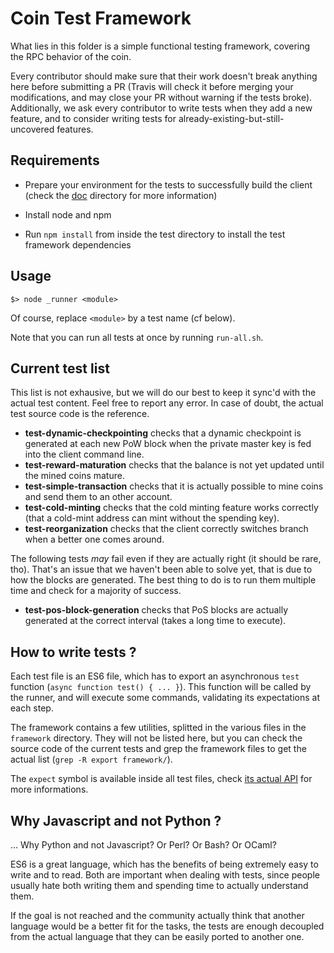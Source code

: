 # Coin Test Framework

What lies in this folder is a simple functional testing framework, covering the RPC behavior of the coin.

Every contributor should make sure that their work doesn't break anything here before submitting a PR (Travis will check it before merging your modifications, and may close your PR without warning if the tests broke). Additionally, we ask every contributor to write tests when they add a new feature, and to consider writing tests for already-existing-but-still-uncovered features.

## Requirements

  - Prepare your environment for the tests to successfully build the client (check the [doc](https://github.com/EmollientCoin/EmollientCoin/tree/master/doc) directory for more information)

  - Install node and npm

  - Run `npm install` from inside the test directory to install the test framework dependencies

## Usage

```
$> node _runner <module>
```

Of course, replace `<module>` by a test name (cf below).

Note that you can run all tests at once by running `run-all.sh`.

## Current test list

This list is not exhausive, but we will do our best to keep it sync'd with the actual test content. Feel free to report any error. In case of doubt, the actual test source code is the reference.

  - **test-dynamic-checkpointing** checks that a dynamic checkpoint is generated at each new PoW block when the private master key is fed into the client command line.
  - **test-reward-maturation** checks that the balance is not yet updated until the mined coins mature.
  - **test-simple-transaction** checks that it is actually possible to mine coins and send them to an other account.
  - **test-cold-minting** checks that the cold minting feature works correctly (that a cold-mint address can mint without the spending key).
  - **test-reorganization** checks that the client correctly switches branch when a better one comes around.

The following tests *may* fail even if they are actually right (it should be rare, tho). That's an issue that we haven't been able to solve yet, that is due to how the blocks are generated. The best thing to do is to run them multiple time and check for a majority of success.

  - **test-pos-block-generation** checks that PoS blocks are actually generated at the correct interval (takes a long time to execute).

## How to write tests ?

Each test file is an ES6 file, which has to export an asynchronous `test` function (`async function test() { ... }`). This function will be called by the runner, and will execute some commands, validating its expectations at each step.

The framework contains a few utilities, splitted in the various files in the `framework` directory. They will not be listed here, but you can check the source code of the current tests and grep the framework files to get the actual list (`grep -R export framework/`).

The `expect` symbol is available inside all test files, check [its actual API](http://chaijs.com/api/bdd/) for more informations.

## Why Javascript and not Python ?

... Why Python and not Javascript? Or Perl? Or Bash? Or OCaml?

ES6 is a great language, which has the benefits of being extremely easy to write and to read. Both are important when dealing with tests, since people usually hate both writing them and spending time to actually understand them.

If the goal is not reached and the community actually think that another language would be a better fit for the tasks, the tests are enough decoupled from the actual language that they can be easily ported to another one.
